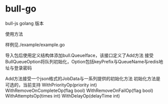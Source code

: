 <!--
 * @Description: README.md
 * @FilePath: /bull-golang/README.md
 * @Author: liyibing liyibing@lixiang.com
 * @Date: 2023-07-28 11:23:27
-->
# bull-go

bull-js golang 版本

使用方法

样例见./example/example.go

导入包后使用定义结构体添加bull.QueueIface，该接口定义了Add方法
接受BullQueueOption将队列初始化，Option包括keyPrefix与QueueName与redis地址与登录密码

Add方法接受一个json格式的JobData与一系列提供的初始化方法
初始化方法是可选的，当前支持
WithPriorityOp(priority int)
WithRemoveOnCompleteOp(flag bool)
WithRemoveOnFailOp(flag bool)
WithAttemptsOp(times int)
WithDelayOp(delayTime int)
